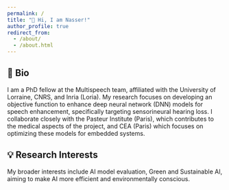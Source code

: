 ```yaml
---
permalink: /
title: "👋 Hi, I am Nasser!"
author_profile: true
redirect_from: 
  - /about/
  - /about.html
---
```


📝 Bio
---
I am a PhD fellow at the Multispeech team, affiliated with the University of Lorraine, CNRS, and Inria (Loria). My research focuses on developing an objective function to enhance deep neural network (DNN) models for speech enhancement, specifically targeting sensorineural hearing loss. I collaborate closely with the Pasteur Institute (Paris), which contributes to the medical aspects of the project, and CEA (Paris) which focuses on optimizing these models for embedded systems. 

💡 Research Interests
------------------

My broader interests include AI model evaluation, Green and Sustainable AI, aiming to make AI more efficient and environmentally conscious.